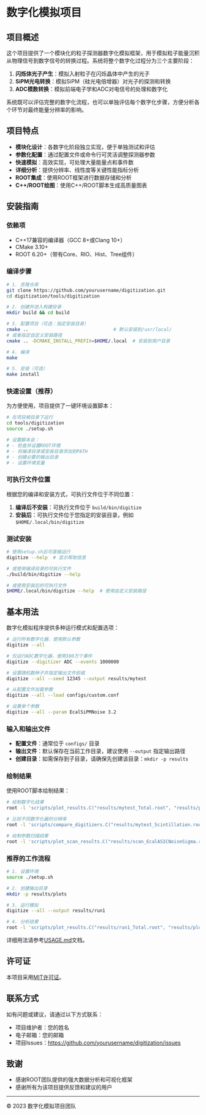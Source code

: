# 数字化模拟项目

## 项目概述

这个项目提供了一个模块化的粒子探测器数字化模拟框架，用于模拟粒子能量沉积从物理信号到数字信号的转换过程。系统将整个数字化过程分为三个主要阶段：

1. **闪烁体光子产生**：模拟入射粒子在闪烁晶体中产生的光子
2. **SiPM光电转换**：模拟SiPM（硅光电倍增器）对光子的探测和转换
3. **ADC模数转换**：模拟前端电子学和ADC对电信号的处理和数字化

系统既可以评估完整的数字化流程，也可以单独评估每个数字化步骤，方便分析各个环节对最终能量分辨率的影响。

## 项目特点

- **模块化设计**：各数字化阶段独立实现，便于单独测试和评估
- **参数化配置**：通过配置文件或命令行可灵活调整探测器参数
- **快速模拟**：高效实现，可处理大量能量点和事件数
- **详细分析**：提供分辨率、线性度等关键性能指标分析
- **ROOT集成**：使用ROOT框架进行数据存储和分析
- **C++/ROOT绘图**：使用C++/ROOT脚本生成高质量图表

## 安装指南

### 依赖项

- C++17兼容的编译器（GCC 8+或Clang 10+）
- CMake 3.10+
- ROOT 6.20+（带有Core、RIO、Hist、Tree组件）

### 编译步骤

```bash
# 1. 克隆仓库
git clone https://github.com/yourusername/digitization.git
cd digitization/tools/digitization

# 2. 创建并进入构建目录
mkdir build && cd build

# 3. 配置项目（可选：指定安装目录）
cmake ..                               # 默认安装到/usr/local/
# 或者指定自定义安装路径
cmake .. -DCMAKE_INSTALL_PREFIX=$HOME/.local  # 安装到用户目录

# 4. 编译
make

# 5. 安装（可选）
make install
```

### 快速设置（推荐）

为方便使用，项目提供了一键环境设置脚本：

```bash
# 在项目根目录下运行
cd tools/digitization
source ./setup.sh

# 设置脚本会：
# - 检查并设置ROOT环境
# - 将编译目录或安装目录添加到PATH
# - 创建必要的输出目录
# - 设置环境变量
```

### 可执行文件位置

根据您的编译和安装方式，可执行文件位于不同位置：

1. **编译后不安装**：可执行文件位于 `build/bin/digitize`
2. **安装后**：可执行文件位于您指定的安装目录，例如 `$HOME/.local/bin/digitize`

### 测试安装

```bash
# 使用setup.sh后可直接运行
digitize --help  # 显示帮助信息

# 或使用编译目录的可执行文件
./build/bin/digitize --help

# 或使用安装后的可执行文件
$HOME/.local/bin/digitize --help  # 使用自定义安装路径
```

## 基本用法

数字化模拟程序提供多种运行模式和配置选项：

```bash
# 运行所有数字化器，使用默认参数
digitize --all

# 仅运行ADC数字化器，使用100万个事件
digitize --digitizer ADC --events 1000000

# 设置随机数种子并指定输出文件前缀
digitize --all --seed 12345 --output results/mytest

# 从配置文件加载参数
digitize --all --load configs/custom.conf

# 设置单个参数
digitize --all --param EcalSiPMNoise 3.2
```

### 输入和输出文件

- **配置文件**：通常位于 `configs/` 目录
- **输出文件**：默认保存在当前工作目录，建议使用 `--output` 指定输出路径
- **创建目录**：如需保存到子目录，请确保先创建该目录：`mkdir -p results`

### 绘制结果

使用ROOT脚本绘制结果：

```bash
# 绘制数字化结果
root -l 'scripts/plot_results.C("results/mytest_Total.root", "results/plots/total")'

# 比较不同数字化器的分辨率
root -l 'scripts/compare_digitizers.C("results/mytest_Scintillation.root", "results/mytest_SiPM.root", "results/mytest_ADC.root", "results/mytest_Total.root", "results/comparison")'

# 绘制参数扫描结果
root -l 'scripts/plot_scan_results.C("results/scan_EcalASICNoiseSigma.root", "results/scan_plots")'
```

### 推荐的工作流程

```bash
# 1. 设置环境
source ./setup.sh

# 2. 创建输出目录
mkdir -p results/plots

# 3. 运行模拟
digitize --all --output results/run1

# 4. 分析结果
root -l 'scripts/plot_results.C("results/run1_Total.root", "results/plots/run1")'
```

详细用法请参考[USAGE.md](docs/USAGE.md)文档。

## 许可证

本项目采用[MIT许可证](LICENSE)。

## 联系方式

如有问题或建议，请通过以下方式联系：

- 项目维护者：您的姓名
- 电子邮箱：您的邮箱
- 项目Issues：https://github.com/yourusername/digitization/issues

## 致谢

- 感谢ROOT团队提供的强大数据分析和可视化框架
- 感谢所有为该项目提供反馈和建议的用户

---

© 2023 数字化模拟项目团队 